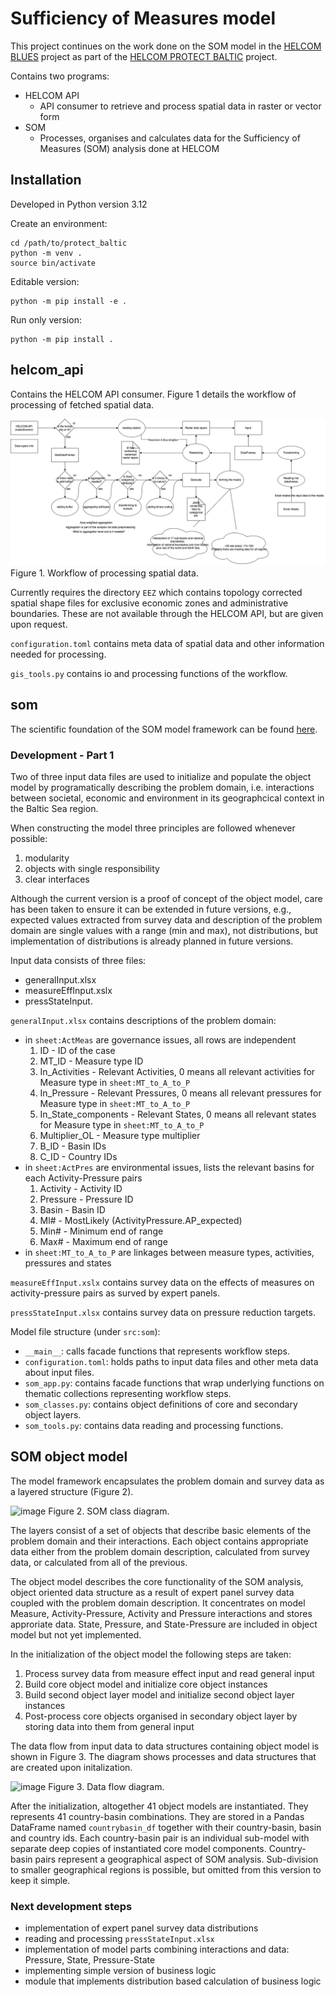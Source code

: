 # Sufficiency of Measures model

This project continues on the work done on the SOM model in the [HELCOM BLUES](https://github.com/helcomsecretariat/SOM/tree/main/helcom_blues) project as part of the [HELCOM PROTECT BALTIC](https://protectbaltic.eu/) project. 

Contains two programs:
- HELCOM API
    - API consumer to retrieve and process spatial data in raster or vector form
- SOM
    - Processes, organises and calculates data for the Sufficiency of Measures (SOM) analysis done at HELCOM

## Installation

Developed in Python version 3.12

Create an environment:

```
cd /path/to/protect_baltic
python -m venv .
source bin/activate
```

Editable version:

```
python -m pip install -e .  
```

Run only version:

```
python -m pip install .
```

## helcom_api

Contains the HELCOM API consumer. Figure 1 details the workflow of processing of fetched spatial data.

![image](docs/SOM-app-helcom-api.png)
Figure 1. Workflow of processing spatial data.

Currently requires the directory ```EEZ``` which contains topology corrected spatial shape files for exclusive economic zones and administrative boundaries. These are not available through the HELCOM API, but are given upon request.

```configuration.toml``` contains meta data of spatial data and other information needed for processing.

```gis_tools.py``` contains io and processing functions of the workflow.


## som

The scientific foundation of the SOM model framework can be found [here](https://helcom.fi/baltic-sea-action-plan/som/).

### Development - Part 1

Two of three input data files are used to initialize and populate the object model by programatically describing the problem domain, i.e. interactions between societal, economic and environment in its geographcical context in the Baltic Sea region. 

When constructing the model three principles are followed whenever possible:

 1. modularity
 2. objects with single responsibility
 3. clear interfaces
 
 Although the current version is a proof of concept of the object model, care has been taken to ensure it can be extended in future versions, e.g., expected values extracted from survey data and description of the problem domain are single values with a range (min and max), not distributions, but implementation of distributions is already planned in future versions.

Input data consists of three files:

- generalInput.xlsx
- measureEffInput.xslx
- pressStateInput.

```generalInput.xlsx``` contains descriptions of the problem domain:

- in ```sheet:ActMeas``` are governance issues, all rows are independent
    1. ID - ID of the case
    2. MT_ID - Measure type ID
    3. In_Activities - Relevant Activities, 0 means all relevant activities for Measure type in ```sheet:MT_to_A_to_P```
    4. In_Pressure - Relevant Pressures, 0 means all relevant pressures for Measure type in ```sheet:MT_to_A_to_P```
    5. In_State_components - Relevant States, 0 means all relevant states for Measure type in ```sheet:MT_to_A_to_P```
    6. Multiplier_OL - Measure type multiplier
    7. B_ID - Basin IDs
    8. C_ID - Country IDs
- in ```sheet:ActPres``` are environmental issues, lists the relevant basins for each Activity-Pressure pairs
    1. Activity - Activity ID
    2. Pressure - Pressure ID
    3. Basin - Basin ID
    4. Ml# - MostLikely (ActivityPressure.AP_expected)
    5. Min# - Minimum end of range
    6. Max# - Maximum end of range
- in ```sheet:MT_to_A_to_P``` are linkages between measure types, activities, pressures and states

```measureEffInput.xslx``` contains survey data on the effects of measures on activity-pressure pairs as surved by expert panels.

```pressStateInput.xlsx``` contains survey data on pressure reduction targets.

Model file structure (under ```src:som```):

- ```__main__```: calls facade functions that represents workflow steps. 
- ```configuration.toml```: holds paths to input data files and other meta data about input files.
- ```som_app.py```: contains facade functions that wrap underlying functions on thematic collections representing workflow steps.
- ```som_classes.py```: contains object definitions of core and secondary object layers.
- ```som_tools.py```: contains data reading and processing functions. 

## SOM object model

The model framework encapsulates the problem domain and survey data as a layered structure (Figure 2). 

![image](docs/SOM-app-class-diagram.png)
Figure 2. SOM class diagram.

The layers consist of a set of objects that describe basic elements of the problem domain and their interactions. Each object contains appropriate data either from the problem domain description, calculated from survey data, or calculated from all of the previous. 

The object model describes the core functionality of the SOM analysis, object oriented data structure as a result of expert panel survey data coupled with the problem domain description. It concentrates on model Measure, Activity-Pressure, Activity and Pressure interactions and stores approriate data. State, Pressure, and State-Pressure are included in object model but not yet implemented. 

In the initialization of the object model the following steps are taken:

1. Process survey data from measure effect input and read general input
2. Build core object model and initialize core object instances
3. Build second object layer model and initialize second object layer instances
4. Post-process core objects organised in secondary object layer by storing data into them from general input

The data flow from input data to data structures containing object model is shown in Figure 3. The diagram shows processes and data structures that are created upon initalization.

![image](docs/SOM-app-data-flow-diagram.png)
Figure 3. Data flow diagram. 

After the initialization, altogether 41 object models are instantiated. They represents 41 country-basin combinations. They are stored in a Pandas DataFrame named ```countrybasin_df``` together with their country-basin, basin and country ids. Each country-basin pair is an individual sub-model with separate deep copies of instantiated core model components. Country-basin pairs represent a geographical aspect of SOM analysis. Sub-division to smaller geographical regions is possible, but omitted from this version to keep it simple.

### Next development steps
- implementation of expert panel survey data distributions
- reading and processing ```pressStateInput.xlsx```
- implementation of model parts combining interactions and data: Pressure, State, Pressure-State
- implementing simple version of business logic
- module that implements distribution based calculation of business logic



